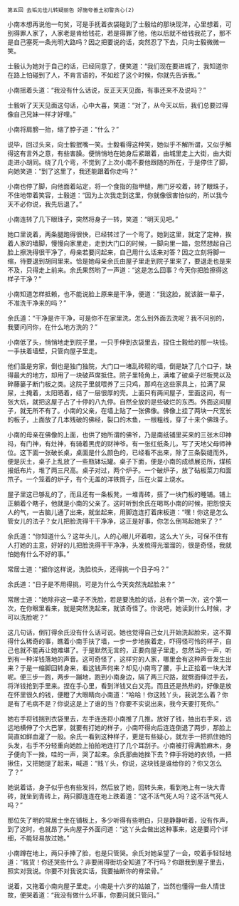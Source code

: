     第五回 去垢见佳儿转疑丽色 好施夸善土初警贪心(2) 

   小南本想再说他一句贫，可是手抚着衣袋碰到了士毅给的那块现洋，心里想着，可别得罪人家了，人家老是肯给钱花，若是得罪了他，他以后就不给钱我花了，那不是自己塞死一条光明大路吗？因之把要说的话，突然忍了下去，只向士毅微微一笑。

   士毅认为她对于自己的话，已经同意了，便笑道：“我们现在要进城了，我知道你在路上怕碰到了人，不肯言语的，不如趁了这个时候，你就先告诉我。”

   小南摇着头道：“我没有什么话说，反正天天见面，有事还来不及说吗？”

   士毅听了天天见面这句话，心中大喜，笑道：“对了，从今天以后，我们总要过得像自己兄妹一样才好哩。”

   小南将肩膀一抬，缩了脖子道：“什么？”

   说毕，回过头来，向士毅抿嘴一笑。士毅看得这种笑，她似乎不解所谓，又似乎解得这有言外之意，有些害臊。便悄悄地在她身后紧跟着，由城里走上大街，由大街走进小胡同。绕了几个弯，不觉到了上次小南不要他跟随的所在，于是停住了脚，向她笑道：“到了这里了，我还能跟着你走吗？”

   小南也停了脚，向他面着站定，将一个食指的指甲缝，用门牙咬着，转了眼珠子，不住地带着笑容，士毅道：“因为上次我走到这里，你就像很害怕似的，所以我今天不必你说，我先后退了。”

   小南连转了几下眼珠子，突然将身子一转，笑道：“明天见吧。”

   她口里说着，两条腿跑得很快，已经转过了一个弯了。她到这里，就定了定神，挨着人家的墙脚，慢慢向家里走，走到大门口的时候，一脚向里一踏，忽然想起自己脸上擦洗得很干净了，母亲若要问起来，自己用什么话来对答？因之立刻将脚一缩，待要退到胡同里来。恰是她母亲余氏由屋子里走到院子里来了，要退走也是来不及，只得走上前来。余氏果然哟了一声道：“这是怎么回事？今天你把脸擦得这样子干净？”

   小南知道怎样抵赖，也不能说脸上原来是干净，便道：“我这脸，就该脏一辈子，不准洗干净来的吗？”

   余氏道：“干净是许干净，可是你不在家里洗，怎么到外面去洗呢？我不问别的，我要问问你，在什么地方洗的？”

   小南低了头，悄悄地走到院子里，一只手伸到衣袋里去，捏住士毅给的那一块钱。一手扶着墙壁，只管向屋子里走。

   他们虽是穷家，倒也是独门独院，大门口一堵乱砖砌的墙，倒是缺了几个口子，缺得最大的地方，却用了一块破芦席抵住。院子里犄角上，满堆了破桌子烂板凳以及碎藤篓子断门板之类。这院子里就喂养了三只鸡，那鸡在这些家具上，拉满了屎尿，土掩着，太阳晒着，结了一层很厚的壳。上面只有两间屋子，里面这间，有一张大炕，就把这屋子占了十停的八九停。自然全放的是些破烂的东西。外面这间屋子，就无所不有了。小南的父亲，在墙上贴了一张佛像。佛像上挂了两块一尺宽长的板子，上面放了几本残破的佛经，裂口的木鱼，一根粗线，穿了十来个佛珠子。

   小南的母亲在佛像的上面，也供了她所谓的佛爷，乃是南纸铺里买来的三张木印神祃，有门神，有灶神，有骑着黑虎的财神爷。有一张红纸条儿，写了天地父母师神位。这下面一张破长桌，桌面是什么颜色的，已经看不出来，除了三条裂缝而外，便是灰土，桌子上乱放了一些瓶钵坛罐。桌子下面，便是小南的成绩展览所，煤核报纸布片，堆了两三尺高。桌子对过，两个炉子。一个破炉子，放了砧板菜刀和面笊子。一个笼着的炉子，有个无盖的洋铁筒子，压在火苗上烧水。

   屋子里这已够乱的了，而且还有一条板凳，一堆青砖，搭了一块门板的睡铺。铺上正躺着个瞎子，他就是小南的父亲了。这时听到余氏在喝骂小南的时候，把怨恨夫人的气，一古脑儿通了出来，就坐起来，用脚连连打着床板道：“嘿！你这是怎么管女儿的法子？女儿把脸洗得干干净净，这正是好事，你怎么倒骂起她来了？”

   余氏道：“你知道什么？这年头儿，人的心眼儿坏着啦，这么大丫头，可保不住有人打她的主意，好好的儿把脸洗得干干净净，头发梳得光溜溜的，很是奇怪，我就怕她有什么不好的事。”

   常居士道：“据你这样说，洗脸梳头，还得挑一个日子吗？”

   余氏道：“日子是不用得挑，可是为什么今天突然洗起脸来？”

   常居士道：“她除非这一辈子不洗脸，若是要洗脸的话，总有个第一次，这个第一次，在你眼里看来，就是突然洗起来，就该奇怪了。你说吧，她读到什么时候，才可以洗脸呢？”

   这几句话，倒钉得余氏没有什么话可说。她也觉得自己女儿开始洗起脸来，这不算得什么稀奇的事，瞧着小南手扶了墙，一步一步地挨着走，吓得怪可怜的样子，自己也就不能再让她难堪了。于是默然无言的，正要向屋子里走，忽然当的一声，听到有一种洋钱落地的声音。这可奇怪了，这样穷的人家，哪里会有这种声音发生出来？于是一缩脚回转身来，看这钱声何来？却见小南弯了腰，手上正拾着一块大洋呢。便三步一跑，两步一蹦地，跑到小南身边，隔了两三尺路，就劈面伸过手去，将洋钱抢到手里来。捏在手心里，看到洋钱又白又亮。而且还是热热的，好像是放在怀里很久的钱，便瞪了大眼睛向小南道：“哈哈！你这贱丫头，我说怎么着？你是有了毛病不是？你说这是上了谁的当？你要不实说出来，我今天要打死你。”

   她右手将钱揣到衣袋里去，左手连连将小南推了几推。放好了钱，抽出右手来，远远地横伸了个大巴掌，就要有打她的样子，小南吓得向后连连倒退了两步，那脸上简直如鲜血灌了一般。余氏一看到这种样子，更是有些疑心，就左手一把抓住她的头发，右手不分轻重向她脸上拍拍地连打了几个耳刮子。小南被打得满脸麻木，身子便向下一挫，哇的一声，哭了起来。余氏那由她挫下去？伸手将她的衣领，一把揪住，又把她提了起来，喊道：“贱丫头，你说，这块钱是谁给你的？你又怎么了？”

   她说着话，身子似乎也有些发抖，然后放了她，回转头来，看到地上有一块大青砖，就坐到青砖上，两只脚连连在地上跌着道：“这不活气死人吗？这不活气死人吗？”

   那位失了明的常居士坐在铺板上，多少听得有些明白，只是静静听着，没有作声，到了这时，也就昂了头向屋子外面问道：“这丫头会做出这种事来，这是要问个详细，不能轻易放过她。”

   小南蹲在地上，两只手捧了脸，也是只管哭。余氏对她呆望了一会，咬着手轻轻地道：“贱货！你还哭些什么？非要闹得街坊全知道了不行吗？你跟我到屋子里去，照实对我说。你要不对我说实话，我要抽断你的脊梁骨。”

   说着，又拖着小南向屋子里走。小南是十六岁的姑娘了，当然也懂得一些人情世故，便哭着道：“我没有做什么坏事，你要问就只管问。”


